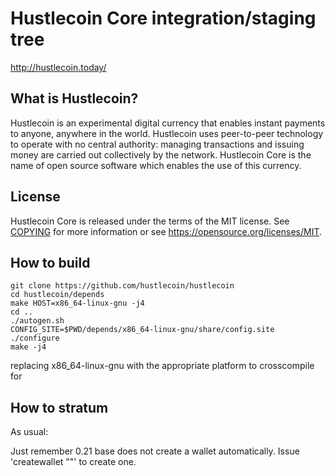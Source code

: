 Hustlecoin Core integration/staging tree
========================================

http://hustlecoin.today/

What is Hustlecoin?
-------------------

Hustlecoin is an experimental digital currency that enables instant payments to
anyone, anywhere in the world. Hustlecoin uses peer-to-peer technology to operate
with no central authority: managing transactions and issuing money are carried
out collectively by the network. Hustlecoin Core is the name of open source
software which enables the use of this currency.

License
-------

Hustlecoin Core is released under the terms of the MIT license. See [COPYING](COPYING) for more
information or see https://opensource.org/licenses/MIT.

How to build
------------

```
git clone https://github.com/hustlecoin/hustlecoin
cd hustlecoin/depends
make HOST=x86_64-linux-gnu -j4
cd ..
./autogen.sh
CONFIG_SITE=$PWD/depends/x86_64-linux-gnu/share/config.site ./configure
make -j4
```

replacing x86_64-linux-gnu with the appropriate platform to crosscompile for

How to stratum
--------------

As usual:

Just remember 0.21 base does not create a wallet automatically. Issue 'createwallet ""'
to create one.
